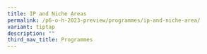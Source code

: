 ```yaml
---
title: IP and Niche Areas
permalink: /p6-o-h-2023-preview/programmes/ip-and-niche-area/
variant: tiptap
description: ""
third_nav_title: Programmes
---
```

